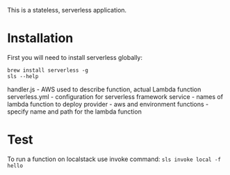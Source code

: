 
This is a stateless, serverless application.

# Installation

First you will need to install serverless globally:
```
brew install serverless -g
sls --help
```

handler.js - AWS used to describe function, actual Lambda function
serverless.yml - configuration for serverless framework
    service - names of lambda function to deploy
    provider - aws and environment
    functions - specify name and path for the lambda function   
    
    
# Test
To run a function on localstack use invoke command:
`sls invoke local -f hello`
 
    